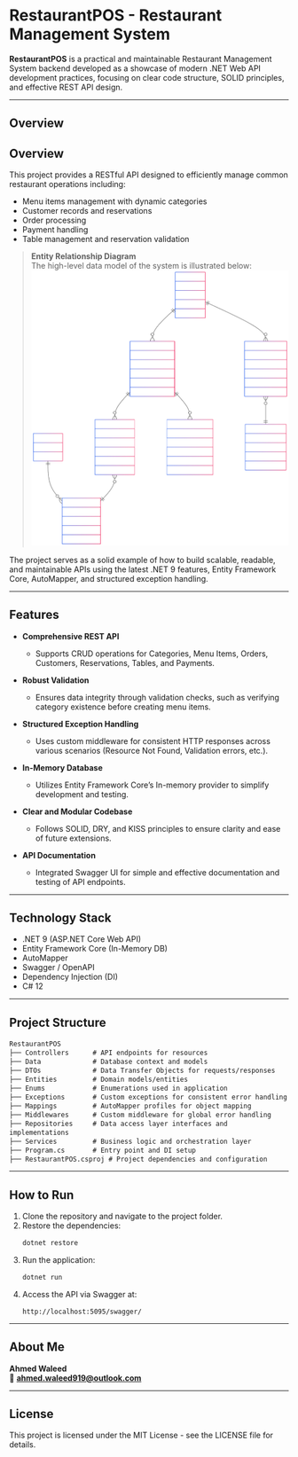 # RestaurantPOS - Restaurant Management System

**RestaurantPOS** is a practical and maintainable Restaurant Management System backend developed as a showcase of modern .NET Web API development practices, focusing on clear code structure, SOLID principles, and effective REST API design.

---

## Overview

## Overview

This project provides a RESTful API designed to efficiently manage common restaurant operations including:

- Menu items management with dynamic categories
- Customer records and reservations
- Order processing
- Payment handling
- Table management and reservation validation

> **Entity Relationship Diagram**  
> The high-level data model of the system is illustrated below:  
> ![Entity Relationship Diagram](ERD.svg)

The project serves as a solid example of how to build scalable, readable, and maintainable APIs using the latest .NET 9 features, Entity Framework Core, AutoMapper, and structured exception handling.

---

## Features

- **Comprehensive REST API**

  - Supports CRUD operations for Categories, Menu Items, Orders, Customers, Reservations, Tables, and Payments.

- **Robust Validation**

  - Ensures data integrity through validation checks, such as verifying category existence before creating menu items.

- **Structured Exception Handling**

  - Uses custom middleware for consistent HTTP responses across various scenarios (Resource Not Found, Validation errors, etc.).

- **In-Memory Database**

  - Utilizes Entity Framework Core’s In-memory provider to simplify development and testing.

- **Clear and Modular Codebase**

  - Follows SOLID, DRY, and KISS principles to ensure clarity and ease of future extensions.

- **API Documentation**
  - Integrated Swagger UI for simple and effective documentation and testing of API endpoints.

---

## Technology Stack

- .NET 9 (ASP.NET Core Web API)
- Entity Framework Core (In-Memory DB)
- AutoMapper
- Swagger / OpenAPI
- Dependency Injection (DI)
- C# 12

---

## Project Structure

```
RestaurantPOS
├── Controllers      # API endpoints for resources
├── Data             # Database context and models
├── DTOs             # Data Transfer Objects for requests/responses
├── Entities         # Domain models/entities
├── Enums            # Enumerations used in application
├── Exceptions       # Custom exceptions for consistent error handling
├── Mappings         # AutoMapper profiles for object mapping
├── Middlewares      # Custom middleware for global error handling
├── Repositories     # Data access layer interfaces and implementations
├── Services         # Business logic and orchestration layer
├── Program.cs       # Entry point and DI setup
├── RestaurantPOS.csproj # Project dependencies and configuration
```

---

## How to Run

1. Clone the repository and navigate to the project folder.
2. Restore the dependencies:
   ```bash
   dotnet restore
   ```
3. Run the application:
   ```bash
   dotnet run
   ```
4. Access the API via Swagger at:
   ```
   http://localhost:5095/swagger/
   ```

---

## About Me

**Ahmed Waleed**  
📧 **ahmed.waleed919@outlook.com**

---

## License

This project is licensed under the MIT License - see the LICENSE file for details.
